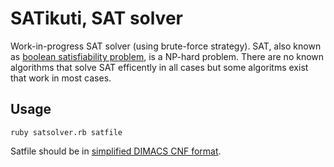 # SATikuti, SAT solver

Work-in-progress SAT solver (using brute-force strategy). SAT, also known as [boolean satisfiability problem](https://en.wikipedia.org/wiki/Boolean_satisfiability_problem#Self-reducibility), is a NP-hard problem. There are no known algorithms that solve SAT efficently in all cases but some algoritms exist that work in most cases.

## Usage

````ruby satsolver.rb satfile````

Satfile should be in [simplified DIMACS CNF format](http://www.satcompetition.org/2009/format-benchmarks2009.html).
